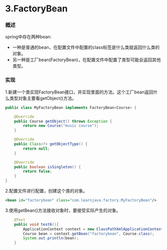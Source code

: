 # 3.FactoryBean

### 概述

spring中存在两种bean:

- 一种是普通的bean，在配置文件中配置的class标签是什么类就返回什么类的对象。
- 另一种是工厂bean(FactoryBean)，在配置文件中配置了类型可能会返回其他类型。

### 实现

1.新建一个类实现FactoryBean接口，并实现里面的方法。这个工厂bean返回什么类型对象主要看getObject()方法。

```Java
public class MyFactoryBean implements FactoryBean<Course> {

    @Override
    public Course getObject() throws Exception {
        return new Course("music course");
    }

    @Override
    public Class<?> getObjectType() {
        return null;
    }

    @Override
    public boolean isSingleton() {
        return false;
    }
}
```

2.配置文件进行配置，创建这个类的对象。

```xml
<bean id="factorybean" class="com.learnjava.factory.MyFactoryBean"/>
```

3.使用getBean()方法接收对象时，要接受实际产生的对象。

```Java
	@Test
    public void test6(){
        ApplicationContext context = new ClassPathXmlApplicationContext("factorybean.xml");
        Course bean = context.getBean("factorybean", Course.class);
        System.out.println(bean);
    }
```

